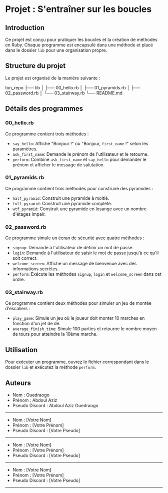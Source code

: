 # Projet : S'entraîner sur les boucles

## Introduction
Ce projet est conçu pour pratiquer les boucles et la création de méthodes en Ruby. Chaque programme est encapsulé dans une méthode et placé dans le dossier `lib` pour une organisation propre.

## Structure du projet
Le projet est organisé de la manière suivante :

ton_repo
├── lib
│ ├── 00_hello.rb
│ ├── 01_pyramids.rb
│ ├── 02_password.rb
│ └── 03_stairway.rb
└── README.md


## Détails des programmes

### 00_hello.rb
Ce programme contient trois méthodes :
- `say_hello`: Affiche "Bonjour !" ou "Bonjour, `first_name` !" selon les paramètres.
- `ask_first_name`: Demande le prénom de l'utilisateur et le retourne.
- `perform`: Combine `ask_first_name` et `say_hello` pour demander le prénom et afficher le message de salutation.

### 01_pyramids.rb
Ce programme contient trois méthodes pour construire des pyramides :
- `half_pyramid`: Construit une pyramide à moitié.
- `full_pyramid`: Construit une pyramide complète.
- `wtf_pyramid`: Construit une pyramide en losange avec un nombre d'étages impair.

### 02_password.rb
Ce programme simule un écran de sécurité avec quatre méthodes :
- `signup`: Demande à l'utilisateur de définir un mot de passe.
- `login`: Demande à l'utilisateur de saisir le mot de passe jusqu'à ce qu'il soit correct.
- `welcome_screen`: Affiche un message de bienvenue avec des informations secrètes.
- `perform`: Exécute les méthodes `signup`, `login` et `welcome_screen` dans cet ordre.

### 03_stairway.rb
Ce programme contient deux méthodes pour simuler un jeu de montée d'escaliers :
- `play_game`: Simule un jeu où le joueur doit monter 10 marches en fonction d'un jet de dé.
- `average_finish_time`: Simule 100 parties et retourne le nombre moyen de tours pour atteindre la 10ème marche.

## Utilisation
Pour exécuter un programme, ouvrez le fichier correspondant dans le dossier `lib` et exécutez la méthode `perform`.

## Auteurs
- Nom : Ouedraogo
- Prénom : Abdoul Aziz
- Pseudo Discord : Abdoul Aziz Ouedraogo
-----------------------------------------
- Nom : [Votre Nom]
- Prénom : [Votre Prénom]
- Pseudo Discord : [Votre Pseudo]
-----------------------------------------
- Nom : [Votre Nom]
- Prénom : [Votre Prénom]
- Pseudo Discord : [Votre Pseudo]
-----------------------------------------
- Nom : [Votre Nom]
- Prénom : [Votre Prénom]
- Pseudo Discord : [Votre Pseudo]
-----------------------------------------

